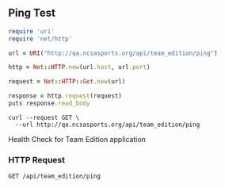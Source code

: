 ## Ping Test

```ruby
require 'uri'
require 'net/http'

url = URI("http://qa.ncsasports.org/api/team_edition/ping")

http = Net::HTTP.new(url.host, url.port)

request = Net::HTTP::Get.new(url)

response = http.request(request)
puts response.read_body
```

```shell
curl --request GET \
  --url http://qa.ncsasports.org/api/team_edition/ping
```

Health Check for Team Edition application

### HTTP Request

`GET /api/team_edition/ping`

